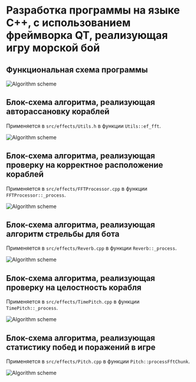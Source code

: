 # Разработка программы на языке С++, с использованием фреймворка QT, реализующая игру морской бой

## Функциональная схема программы

![Algorithm scheme](schemes/1.png)

## Блок-схема алгоритма, реализующая авторассановку кораблей

Применяется в `src/effects/Utils.h` в функции `Utils::ef_fft`.

![Algorithm scheme](schemes/2.png)

## Блок-схема алгоритма, реализующая проверку на корректное расположение кораблей

Применяется в `src/effects/FFTProcessor.cpp` в функции `FFTProcessor::_process`.

![Algorithm scheme](schemes/3.png)

## Блок-схема алгоритма, реализующая алгоритм стрельбы для бота

Применяется в `src/effects/Reverb.cpp` в функции `Reverb::_process`.

![Algorithm scheme](schemes/4.png)

## Блок-схема алгоритма, реализующая проверку на целостность корабля

Применяется в `src/effects/TimePitch.cpp` в функции `TimePitch::_process`.

![Algorithm scheme](schemes/5.png)

## Блок-схема алгоритма, реализующая статистику побед и поражений в игре

Применяется в `src/effects/Pitch.cpp` в функции `Pitch::processFftChunk`.

![Algorithm scheme](schemes/6.png)
